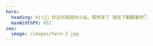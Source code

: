 ```yaml
---
hero:
  heading: Hi!👋🏻 欢迎光临我的小站，既然来了 就往下翻翻看吧👇
  maxWidthPX: 652
seo:
  image: /images/hero-2.jpg
---
```

